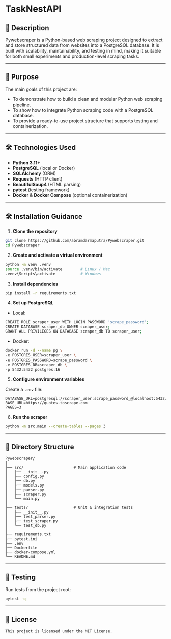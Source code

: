 # TaskNestAPI

## 🌟 Description

Pywebscraper is a Python-based web scraping project designed to extract and store structured data from websites into a PostgreSQL database. It is built with scalability, maintainability, and testing in mind, making it suitable for both small experiments and production-level scraping tasks.

---

## 🎯 Purpose

The main goals of this project are:
- To demonstrate how to build a clean and modular Python web scraping pipeline.
- To show how to integrate Python scraping code with a PostgreSQL database.
- To provide a ready-to-use project structure that supports testing and containerization.

---

## 🛠️ Technologies Used

- **Python 3.11+**
- **PostgreSQL** (local or Docker)
- **SQLAlchemy** (ORM)
- **Requests** (HTTP client)
- **BeautifulSoup4** (HTML parsing)
- **pytest** (testing framework)
- **Docker** & **Docker Compose** (optional containerization)

---

## 🛠️ Installation Guidance

1. **Clone the repository**

```bash
git clone https://github.com/abramdarmaputra/Pywebscraper.git
cd Pywebscraper
```

2. **Create and activate a virtual environment**

```bash
python -m venv .venv
source .venv/bin/activate        # Linux / Mac
.venv\Scripts\activate           # Windows
```

3. **Install dependencies**

```bash
pip install -r requirements.txt
```

4. **Set up PostgreSQL**

* Local:

```bash
CREATE ROLE scraper_user WITH LOGIN PASSWORD 'scrape_password';
CREATE DATABASE scraper_db OWNER scraper_user;
GRANT ALL PRIVILEGES ON DATABASE scraper_db TO scraper_user;
```

* Docker:

```bash
docker run -d --name pg \
-e POSTGRES_USER=scraper_user \
-e POSTGRES_PASSWORD=scrape_password \
-e POSTGRES_DB=scraper_db \
-p 5432:5432 postgres:16
```

5. **Configure environment variables**
   
Create a `.env` file:

```env
DATABASE_URL=postgresql://scraper_user:scrape_password_@localhost:5432/scraper_db
BASE_URL=https://quotes.toscrape.com
PAGES=3
```

6. **Run the scraper**

```bash
python -m src.main --create-tables --pages 3
```

---

## 📂 Directory Structure

```
Pywebscraper/
│
├── src/                      # Main application code
│   ├── __init__.py
│   ├── config.py
│   ├── db.py
│   ├── models.py
│   ├── parser.py
│   ├── scraper.py
│   └── main.py
│
├── tests/                    # Unit & integration tests
│   ├── __init__.py
│   ├── test_parser.py
│   ├── test_scraper.py
│   └── test_db.py
│
├── requirements.txt
├── pytest.ini
├── .env
├── Dockerfile
├── docker-compose.yml
└── README.md
```

---

## 🧪 Testing

Run tests from the project root:

```bash
pytest -q
```

---

## 📝 License

```
This project is licensed under the MIT License.
```
